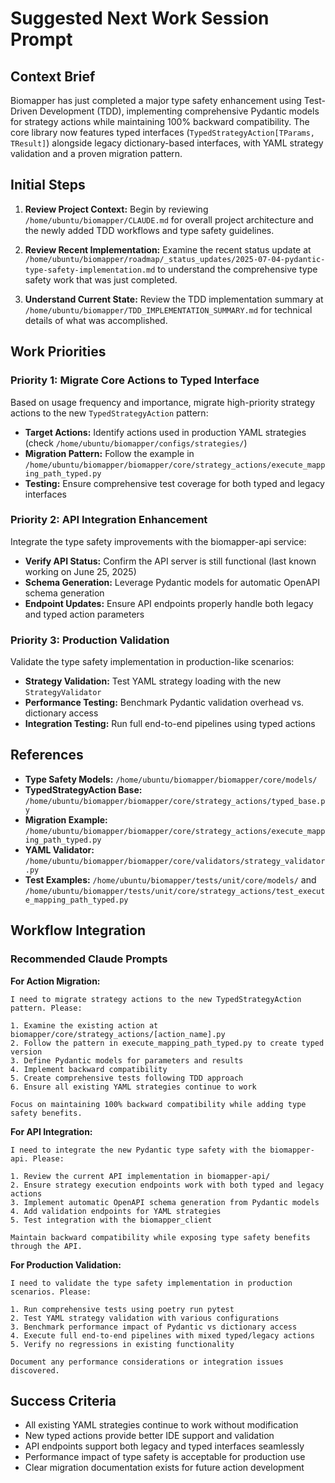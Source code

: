 # Suggested Next Work Session Prompt

## Context Brief

Biomapper has just completed a major type safety enhancement using Test-Driven Development (TDD), implementing comprehensive Pydantic models for strategy actions while maintaining 100% backward compatibility. The core library now features typed interfaces (`TypedStrategyAction[TParams, TResult]`) alongside legacy dictionary-based interfaces, with YAML strategy validation and a proven migration pattern.

## Initial Steps

1. **Review Project Context:** Begin by reviewing `/home/ubuntu/biomapper/CLAUDE.md` for overall project architecture and the newly added TDD workflows and type safety guidelines.

2. **Review Recent Implementation:** Examine the recent status update at `/home/ubuntu/biomapper/roadmap/_status_updates/2025-07-04-pydantic-type-safety-implementation.md` to understand the comprehensive type safety work that was just completed.

3. **Understand Current State:** Review the TDD implementation summary at `/home/ubuntu/biomapper/TDD_IMPLEMENTATION_SUMMARY.md` for technical details of what was accomplished.

## Work Priorities

### Priority 1: Migrate Core Actions to Typed Interface
Based on usage frequency and importance, migrate high-priority strategy actions to the new `TypedStrategyAction` pattern:

- **Target Actions:** Identify actions used in production YAML strategies (check `/home/ubuntu/biomapper/configs/strategies/`)
- **Migration Pattern:** Follow the example in `/home/ubuntu/biomapper/biomapper/core/strategy_actions/execute_mapping_path_typed.py`
- **Testing:** Ensure comprehensive test coverage for both typed and legacy interfaces

### Priority 2: API Integration Enhancement
Integrate the type safety improvements with the biomapper-api service:

- **Verify API Status:** Confirm the API server is still functional (last known working on June 25, 2025)
- **Schema Generation:** Leverage Pydantic models for automatic OpenAPI schema generation
- **Endpoint Updates:** Ensure API endpoints properly handle both legacy and typed action parameters

### Priority 3: Production Validation
Validate the type safety implementation in production-like scenarios:

- **Strategy Validation:** Test YAML strategy loading with the new `StrategyValidator`
- **Performance Testing:** Benchmark Pydantic validation overhead vs. dictionary access
- **Integration Testing:** Run full end-to-end pipelines using typed actions

## References

- **Type Safety Models:** `/home/ubuntu/biomapper/biomapper/core/models/`
- **TypedStrategyAction Base:** `/home/ubuntu/biomapper/biomapper/core/strategy_actions/typed_base.py`
- **Migration Example:** `/home/ubuntu/biomapper/biomapper/core/strategy_actions/execute_mapping_path_typed.py`
- **YAML Validator:** `/home/ubuntu/biomapper/biomapper/core/validators/strategy_validator.py`
- **Test Examples:** `/home/ubuntu/biomapper/tests/unit/core/models/` and `/home/ubuntu/biomapper/tests/unit/core/strategy_actions/test_execute_mapping_path_typed.py`

## Workflow Integration

### Recommended Claude Prompts

**For Action Migration:**
```
I need to migrate strategy actions to the new TypedStrategyAction pattern. Please:

1. Examine the existing action at biomapper/core/strategy_actions/[action_name].py
2. Follow the pattern in execute_mapping_path_typed.py to create typed version
3. Define Pydantic models for parameters and results
4. Implement backward compatibility
5. Create comprehensive tests following TDD approach
6. Ensure all existing YAML strategies continue to work

Focus on maintaining 100% backward compatibility while adding type safety benefits.
```

**For API Integration:**
```
I need to integrate the new Pydantic type safety with the biomapper-api. Please:

1. Review the current API implementation in biomapper-api/
2. Ensure strategy execution endpoints work with both typed and legacy actions
3. Implement automatic OpenAPI schema generation from Pydantic models
4. Add validation endpoints for YAML strategies
5. Test integration with the biomapper_client

Maintain backward compatibility while exposing type safety benefits through the API.
```

**For Production Validation:**
```
I need to validate the type safety implementation in production scenarios. Please:

1. Run comprehensive tests using poetry run pytest
2. Test YAML strategy validation with various configurations
3. Benchmark performance impact of Pydantic vs dictionary access
4. Execute full end-to-end pipelines with mixed typed/legacy actions
5. Verify no regressions in existing functionality

Document any performance considerations or integration issues discovered.
```

## Success Criteria

- All existing YAML strategies continue to work without modification
- New typed actions provide better IDE support and validation
- API endpoints support both legacy and typed interfaces seamlessly  
- Performance impact of type safety is acceptable for production use
- Clear migration documentation exists for future action development